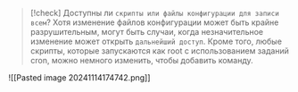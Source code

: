 
> [!check] 
> Доступны ли `скрипты или файлы конфигурации для записи всем`? Хотя изменение файлов конфигурации может быть крайне разрушительным, могут быть случаи, когда незначительное изменение может открыть `дальнейший доступ`. Кроме того, любые скрипты, которые запускаются как root с использованием заданий cron, можно немного изменить, чтобы добавить команду.

![[Pasted image 20241114174742.png]]
